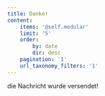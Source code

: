 ```yaml
---
title: Danke!
content:
    items: '@self.modular'
    limit: '5'
    order:
        by: date
        dir: desc
    pagination: '1'
    url_taxonomy_filters: '1'
---
```


die Nachricht wurde versendet!